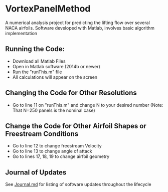 # VortexPanelMethod
A numerical analysis project for predicting the lifting flow over several NACA airfoils. Software developed with Matlab, involves basic algorithm implementation

## Running the Code:
* Download all Matlab Files
* Open in Matlab software (2014b or newer)
* Run the "runThis.m" file
* All calculations will appear on the screen

## Changing the Code for Other Resolutions
* Go to line 11 on "runThis.m" and change N to your desired number (Note: That N=250 panels is the nominal case)

## Change the Code for Other Airfoil Shapes or Freestream Conditions
* Go to line 12 to change freestream Velocity
* Go to line 13 to change angle of attack
* Go to lines 17, 18, 19 to change airfoil geometry

## Journal of Updates
See [Journal.md](https://github.com/Jual6332/VortexPanelMethod/blob/master/Journal.md) for listing of software updates throughout the lifecycle
